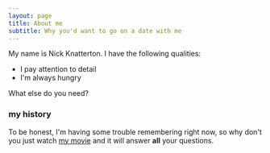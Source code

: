 ```yaml
---
layout: page
title: About me
subtitle: Why you'd want to go on a date with me
---
```


My name is Nick Knatterton. I have the following qualities:

- I pay attention to detail
- I'm always hungry

What else do you need?

### my history

To be honest, I'm having some trouble remembering right now, so why don't you just watch [my movie](http://en.wikipedia.org/wiki/The_Princess_Bride_%28film%29) and it will answer **all** your questions.
